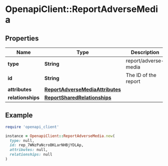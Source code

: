 # OpenapiClient::ReportAdverseMedia

## Properties

| Name | Type | Description | Notes |
| ---- | ---- | ----------- | ----- |
| **type** | **String** | report/adverse-media | [optional] |
| **id** | **String** | The ID of the report | [optional] |
| **attributes** | [**ReportAdverseMediaAttributes**](ReportAdverseMediaAttributes.md) |  | [optional] |
| **relationships** | [**ReportSharedRelationships**](ReportSharedRelationships.md) |  | [optional] |

## Example

```ruby
require 'openapi_client'

instance = OpenapiClient::ReportAdverseMedia.new(
  type: null,
  id: rep_7WNzPaNcroBKLarNHBjYDLAp,
  attributes: null,
  relationships: null
)
```

